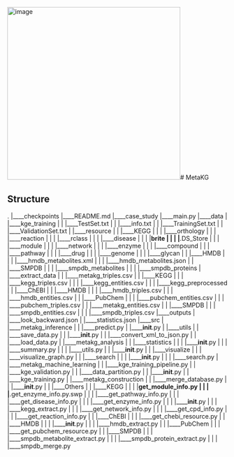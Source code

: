 <img width="396" alt="image" src="https://github.com/YuxingLu613/MetaKG/assets/43573050/f4666a44-1c96-4cf1-b63b-79948ebb2d82"># MetaKG


## Structure
.
|____checkpoints
|____README.md
|____case_study
|____main.py
|____data
| |____kge_training
| | |____TestSet.txt
| | |____info.txt
| | |____TrainingSet.txt
| | |____ValidationSet.txt
| |____resource
| | |____KEGG
| | | |____orthology
| | | |____reaction
| | | |____rclass
| | | |____disease
| | | |____brite
| | | |____.DS_Store
| | | |____module
| | | |____network
| | | |____enzyme
| | | |____compound
| | | |____pathway
| | | |____drug
| | | |____genome
| | | |____glycan
| | |____HMDB
| | | |____hmdb_metabolites.xml
| | | |____hmdb_metabolites.json
| | |____SMPDB
| | | |____smpdb_metabolites
| | | |____smpdb_proteins
| |____extract_data
| | |____metakg_triples.csv
| | |____KEGG
| | | |____kegg_triples.csv
| | | |____kegg_entities.csv
| | | |____kegg_preprocessed
| | |____ChEBI
| | |____HMDB
| | | |____hmdb_triples.csv
| | | |____hmdb_entities.csv
| | |____PubChem
| | | |____pubchem_entities.csv
| | | |____pubchem_triples.csv
| | |____metakg_entities.csv
| | |____SMPDB
| | | |____smpdb_entities.csv
| | | |____smpdb_triples.csv
|____outputs
| |____look_backward.json
| |____statistics.json
|____src
| |____metakg_inference
| | |____predict.py
| |______init__.py
| |____utils
| | |____save_data.py
| | |______init__.py
| | |____convert_xml_to_json.py
| | |____load_data.py
| |____metakg_analysis
| | |____statistics
| | | |______init__.py
| | | |____summary.py
| | | |____utils.py
| | |______init__.py
| | |____visualize
| | | |____visualize_graph.py
| | |____search
| | | |______init__.py
| | | |____search.py
| |____metakg_machine_learning
| | |____kge_training_pipeline.py
| | |____kge_validation.py
| | |____data_partition.py
| | |______init__.py
| | |____kge_training.py
| |____metakg_construction
| | |____merge_database.py
| | |______init__.py
| | |____Others
| | |____KEGG
| | | |____get_module_info.py
| | | |____.get_enzyme_info.py.swp
| | | |____get_pathway_info.py
| | | |____get_disease_info.py
| | | |____get_enzyme_info.py
| | | |______init__.py
| | | |____kegg_extract.py
| | | |____get_network_info.py
| | | |____get_cpd_info.py
| | | |____get_reaction_info.py
| | |____ChEBI
| | | |____get_chebi_resource.py
| | |____HMDB
| | | |______init__.py
| | | |____hmdb_extract.py
| | |____PubChem
| | | |____get_pubchem_resource.py
| | |____SMPDB
| | | |____smpdb_metabolite_extract.py
| | | |____smpdb_protein_extract.py
| | | |____smpdb_merge.py
